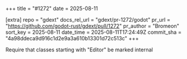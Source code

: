 +++
title = "#1272"
date = 2025-08-11

[extra]
repo = "gdext"
docs_rel_url = "gdext/pr-1272/godot"
pr_url = "https://github.com/godot-rust/gdext/pull/1272"
pr_author = "Bromeon"
sort_key = 2025-08-11
date_time = 2025-08-11T17:24:49Z
commit_sha = "4a98ddeca9d916c1d2e9a3a610b13301d72c513c"
+++

Require that classes starting with "Editor" be marked internal
